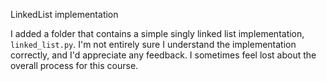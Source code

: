 LinkedList implementation

I added a folder that contains a simple singly linked list implementation, `linked_list.py`. I'm not entirely sure I understand the implementation correctly, and I'd appreciate any feedback. I sometimes feel lost about the overall process for this course.
